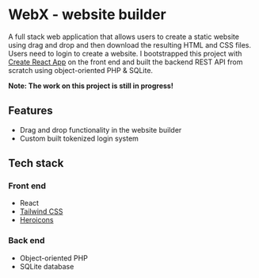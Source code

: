 # WebX - website builder

<!-- [Live Site](http://localhost:3000) -->

A full stack web application that allows users to create a static website using drag and drop and then download the resulting HTML and CSS files. Users need to login to create a website. I bootstrapped this project with [Create React App](https://github.com/facebook/create-react-app) on the front end and built the backend REST API from scratch using object-oriented PHP & SQLite.

**Note: The work on this project is still in progress!**

<!-- ## Screenshot

![screenshot](./site-builder/public/images/screenshot.png?raw=true 'Screenshot of WebX') -->

## Features

- Drag and drop functionality in the website builder
- Custom built tokenized login system

## Tech stack

### Front end

- React
- [Tailwind CSS](https://tailwindcss.com)
- [Heroicons](https://heroicons.com)

### Back end

- Object-oriented PHP
- SQLite database
